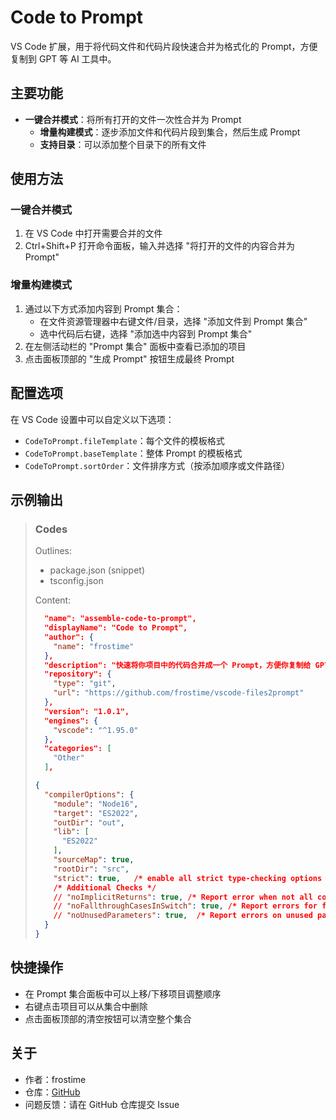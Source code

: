# Code to Prompt

VS Code 扩展，用于将代码文件和代码片段快速合并为格式化的 Prompt，方便复制到 GPT 等 AI 工具中。

## 主要功能

- **一键合并模式**：将所有打开的文件一次性合并为 Prompt
  - **增量构建模式**：逐步添加文件和代码片段到集合，然后生成 Prompt
  - **支持目录**：可以添加整个目录下的所有文件

## 使用方法

### 一键合并模式

1. 在 VS Code 中打开需要合并的文件
2. Ctrl+Shift+P 打开命令面板，输入并选择 "将打开的文件的内容合并为 Prompt"

### 增量构建模式

1. 通过以下方式添加内容到 Prompt 集合：
   - 在文件资源管理器中右键文件/目录，选择 "添加文件到 Prompt 集合"
   - 选中代码后右键，选择 "添加选中内容到 Prompt 集合"
2. 在左侧活动栏的 "Prompt 集合" 面板中查看已添加的项目
3. 点击面板顶部的 "生成 Prompt" 按钮生成最终 Prompt

## 配置选项

在 VS Code 设置中可以自定义以下选项：

- `CodeToPrompt.fileTemplate`：每个文件的模板格式
- `CodeToPrompt.baseTemplate`：整体 Prompt 的模板格式
- `CodeToPrompt.sortOrder`：文件排序方式（按添加顺序或文件路径）

## 示例输出

> ### Codes
>
> Outlines:
>
> * package.json (snippet)
> * tsconfig.json
>
> Content:
>
> ```package.json
>   "name": "assemble-code-to-prompt",
>   "displayName": "Code to Prompt",
>   "author": {
>     "name": "frostime"
>   },
>   "description": "快速将你项目中的代码合并成一个 Prompt，方便你复制给 GPT",
>   "repository": {
>     "type": "git",
>     "url": "https://github.com/frostime/vscode-files2prompt"
>   },
>   "version": "1.0.1",
>   "engines": {
>     "vscode": "^1.95.0"
>   },
>   "categories": [
>     "Other"
>   ],
> ```
>
> ```tsconfig.json
> {
>   "compilerOptions": {
>     "module": "Node16",
>     "target": "ES2022",
>     "outDir": "out",
>     "lib": [
>       "ES2022"
>     ],
>     "sourceMap": true,
>     "rootDir": "src",
>     "strict": true,   /* enable all strict type-checking options */
>     /* Additional Checks */
>     // "noImplicitReturns": true, /* Report error when not all code paths in function return a value. */
>     // "noFallthroughCasesInSwitch": true, /* Report errors for fallthrough cases in switch statement. */
>     // "noUnusedParameters": true,  /* Report errors on unused parameters. */
>   }
> }
> ```

## 快捷操作

- 在 Prompt 集合面板中可以上移/下移项目调整顺序
- 右键点击项目可以从集合中删除
- 点击面板顶部的清空按钮可以清空整个集合

## 关于

- 作者：frostime
- 仓库：[GitHub](https://github.com/frostime/vscode-files2prompt)
- 问题反馈：请在 GitHub 仓库提交 Issue